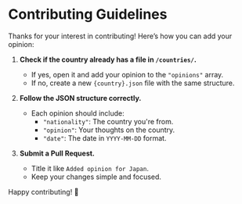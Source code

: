 # Contributing Guidelines

Thanks for your interest in contributing! Here’s how you can add your opinion:

1. **Check if the country already has a file in `/countries/`.**  
   - If yes, open it and add your opinion to the `"opinions"` array.  
   - If no, create a new `{country}.json` file with the same structure.  

2. **Follow the JSON structure correctly.**  
   - Each opinion should include: 
     - `"nationality"`: The country you're from.  
     - `"opinion"`: Your thoughts on the country.  
     - `"date"`: The date in `YYYY-MM-DD` format.  

3. **Submit a Pull Request.**  
   - Title it like `Added opinion for Japan`.  
   - Keep your changes simple and focused.  

Happy contributing! 🚀
